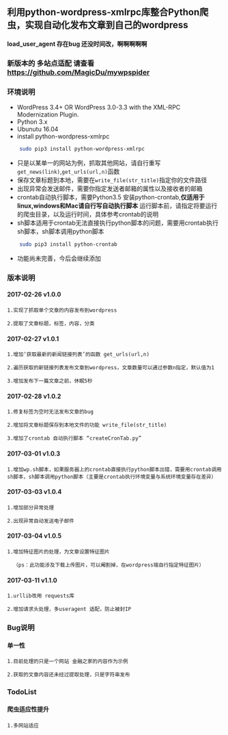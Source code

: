 ## 利用python-wordpress-xmlrpc库整合Python爬虫，实现自动化发布文章到自己的wordpress

#### load_user_agent 存在bug 还没时间改，啊啊啊啊啊



### 新版本的 多站点适配 请查看 https://github.com/MagicDu/mywpspider

### 环境说明
* WordPress 3.4+ OR WordPress 3.0-3.3 with the XML-RPC Modernization Plugin.
* Python 3.x  
* Ubunutu 16.04
* install python-wordpress-xmlrpc
```bash
    sudo pip3 install python-wordpress-xmlrpc
```
* 只是以某单一的网站为例，抓取其他网站，请自行重写``get_news(link)``,``get_urls(url,n)``函数
* 保存文章标题到本地，需要在``write_file(str_title)``指定你的文件路径
* 出现异常会发送邮件，需要你指定发送者邮箱的属性以及接收者的邮箱
* crontab自动执行脚本，需要Python3.5 安装python-crontab,**仅适用于linux,windows和Mac请自行写自动执行脚本** 运行脚本前，请指定将要运行的爬虫目录，以及运行时间，具体参考crontab的说明
* sh脚本适用于crontab无法直接执行python脚本的问题，需要用crontab执行sh脚本，sh脚本调用python脚本
```bash
    sudo pip3 install python-crontab
```
* 功能尚未完善，今后会继续添加

### 版本说明

#### 2017-02-26  v1.0.0

    1.实现了抓取单个文章的内容发布到wordpress

    2.提取了文章标题，标签，内容，分类

#### 2017-02-27  v1.0.1
    1.增加‘获取最新的新闻链接列表’的函数 get_urls(url,n)

    2.遍历获取的新链接列表发布文章到wordpress，文章数量可以通过参数n指定，默认值为1

    3.增加发布下一篇文章之前，休眠5秒
#### 2017-02-28  v1.0.2
    1.修复标签为空时无法发布文章的bug

    2.增加将文章标题保存到本地文件的功能 write_file(str_title)

    3.增加了crontab 自动执行脚本 “createCronTab.py”
#### 2017-03-01  v1.0.3
    1.增加wp.sh脚本，如果服务器上的crontab直接执行python脚本出错，需要用crontab调用sh脚本，sh脚本调用python脚本（主要是crontab执行环境变量与系统环境变量存在差异）
#### 2017-03-03  v1.0.4
    1.增加部分异常处理

    2.出现异常自动发送电子邮件
#### 2017-03-04  v1.0.5
    1.增加特征图片的处理，为文章设置特征图片

      （ps：此功能涉及下载上传图片，可以阉割掉，在wordpress端自行指定特征图片）
#### 2017-03-11  v1.1.0
    1.urllib改用 requests库

    2.增加请求头处理，多useragent 适配，防止被封IP
### Bug说明

#### 单一性

    1.目前处理的只是一个网站 金融之家的内容作为示例

    2.获取的文章内容还未经过提取处理，只是字符串发布


### TodoList

#### 爬虫适应性提升
    1.多网站适应





